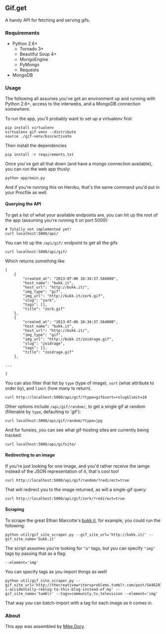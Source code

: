 Gif.get
-------

A handy API for fetching and serving gifs.


### Requirements

- Python 2.6+
    - Tornado 3+
    - Beautiful Soup 4+
    - MongoEngine
    - PyMongo
    - Requests
- MongoDB


### Usage

The following all assumes you've got an environment up and running with Python 2.6+, access to the interwebs, and a MongoDB connection somewhere.

To run the app, you'll probably want to set up a virtualenv first

    pip install virtualenv
    virtualenv gif-venv --distribute
    source ./gif-venv/bin/activate

Then install the dependencies

    pip install -r requirements.txt

Once you've got all that down (and have a mongo connection available), you can run the web app thusly:

    python app/main.py

And if you're running this on Heroku, that's the same command you'd put in your Procfile as well.


#### Querying the API

To get a list of what your available endpoints are, you can hit up the root of the app (assuming you're running it on port 5000):

    # Totally not implemented yet!
    curl localhost:5000/api/

You can hit up the `/api/gif/` endpoint to get all the gifs

    curl localhost:5000/api/gif/

Which returns something like

    [
        {
            "created_at": "2013-07-06 18:34:37.566000",
            "host_name": "bukk.it",
            "host_url": "http://bukk.it/",
            "img_type": "gif",
            "img_url": "http://bukk.it/zork.gif",
            "slug": "zork",
            "tags": [],
            "title": "zork.gif"
        },
        {
            "created_at": "2013-07-06 18:34:37.564000",
            "host_name": "bukk.it",
            "host_url": "http://bukk.it/",
            "img_type": "gif",
            "img_url": "http://bukk.it/zoidrage.gif",
            "slug": "zoidrage",
            "tags": [],
            "title": "zoidrage.gif"
        },

    ...

    ]

You can also filter that list by `type` (type of image), `sort` (what attribute to order by), and `limit` (how many to return).

    curl http://localhost:5000/api/gif/?type=gif&sort=+slug&limit=10

Other options include `/api/gif/random/`, to get a single gif at random (filterable by `type`, defaulting to 'gif'):

    curl localhost:5000/api/gif/random/?type=jpg

And for funsies, you can see what gif-hosting sites are currently being tracked:

    curl localhost:5000/api/gifsite/


#### Redirecting to an image

If you're just looking for one image, and you'd rather receive the iamge instead of the JSON representation of it, that's cool too!

    curl http://localhost:5000/api/gif/random/?redirect=true

That will redirect you to the image returned, as will a single-gif query:

    curl http://localhost:5000/api/gif/zork/?redirect=true


#### Scraping

To scrape the great Ethan Marcotte's [bukk.it](http://bukk.it), for example, you could run the following:

    python util/gif_site_scraper.py --gif_site_url='http://bukk.it/' --gif_site_name='bukk.it'

The script assumes you're looking for `"a"` tags, but you can specify `"img"` tags by passing that as a flag:

    --element='img'

You can specify tags as you import things as well!

    python util/gif_site_scraper.py --gif_site_url='http://thecreativewritersproblems.tumblr.com/post/54462832991/when-i-accidentally-reblog-to-this-blog-instead-of-my' --gif_site_name='tumblr' --tags=community,tv,television --element='img'

That way you can batch-import with a tag for each image as it comes in.


### About

This app was assembled by [Mike Dory](https://github.com/mikedory).